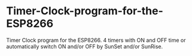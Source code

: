 # Timer-Clock-program-for-the-ESP8266
Timer Clock program for the ESP8266. 4 timers with ON and OFF time or automatically switch ON and/or OFF by SunSet and/or SunRise.
